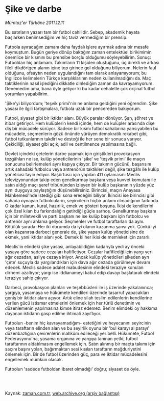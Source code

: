 # Şike ve darbe

*Mümtaz'er Türköne 2011.12.11*

<td class="columnist-detail">
<p>Bu satırların yazarı tam bir futbol cahilidir. Sebep, akademik hayata başlarken benimsediğim ve hiç taviz vermediğim bir prensip.</p>
<p>
<div id="haberMetinDiv">
<p>Futbola ayıracağım zamanı daha faydalı işlere ayırmak adına bir mesafe koymuştum. Bugün geriye dönüp baktığım zaman entelektüel birikimimin önemlice bir kısmını bu prensibe borçlu olduğumu söyleyebilirim. Sonuç: Futboldan hiç anlamam. Takımların 11 kişiden oluştuğunu, üç direkli ve arkası fileli dikdörtgen alanın içine top girince gol olduğunu biliyorum. Nelerin faul olduğunu, ofsaytın neden uygulandığını tam olarak anlayamıyorum; bu İngilizce kelimelerin Türkçe karşılıklarının neden kullanılmadığını da. Maç taktiklerinin nasıl işlediğini dikkatle dinlediğim zaman da kavrayamıyorum. Denemedim ama, bana öyle geliyor ki bu kadar cehaletle çok orijinal futbol yorumları yapabilirim.
<p>'Şike'yi biliyordum; 'teşvik primi'nin ne anlama geldiğini yeni öğrendim. Şike yasası ile ilgili tartışmalara, futbola uzak bir pencereden bakıyorum.
<p>Futbol, siyaset gibi bir iktidar alanı. Büyük paralar dönüyor. Şan, şöhret ve itibar getiriyor. Hem kulüplerin kendi içinde, hem de kulüpler arasında dişe diş bir mücadele sürüyor. Sadece bir kısmı futbol sahalarına yansıyabilen bu mücadele, seçmenlerin gözü önünde yürüyen demokratik rekabet gibi, futbol tutkunlarının takdiri ve desteği ile her sene bir sonuca varıyor. Çekiciliği, siyaset gibi açık, adil ve centilmence yapılmasına bağlı.
<p>Devlet içindeki çetelerin darbe yapmak için giriştikleri provokasyon tezgâhları ne ise, kulüp yöneticilerinin 'şike' ve 'teşvik primi' ile maçın sonucunu belirlemeleri aynı kapıya çıkıyor. Bir takımın gücünü, başarısını artık sahadaki futbolcu veya antrenörün taktikleri değil, şike tezgâhı ile kulüp yöneticisi tayin ediyor. Başörtüsü için yapılan 411 oylamasını Meclis televizyonundan takip eden genelkurmay başkanı veya kuvvet komutanı ile satın aldığı maçı şeref tribününden izleyen bir kulüp başkanının yüzde yüz aynı duyguyu paylaştığını düşünebilirsiniz. Birincisi, maçın Anayasa Mahkemesi'nde istediği gibi sona ereceğini biliyor. İkincisi ise birincisi gibi sahada oynayan futbolcuların, seyircilerin hiçbir anlamı olmadığının farkında. O kadar kanun, kural, hazırlık, emek ve gösteri boşuna. İkisi de kendilerini çok özel kılan bu farkındalığın getirdiği güçle sarhoş. Genelkurmay başkanı için bir milletvekili ve parti başkanı ne ise kulüp başkanı için futbolcu ve antrenör aynı anlama geliyor. Seçmenler ve futbol taraftarları da aynı. Kötülük şurada: Her iki durumda da iyi olanın kazanma şansı yok. Çünkü iyi olan kazanırsa darbeci generale de, şike yapan kulüp yöneticisine de ekmek, yani iktidar alanı yok. Demek ki her ikisi de memleket için zararlı.
<p>Meclis'in elindeki şike yasası, anlayabildiğim kadarıyla yedi ay önceki yasaya göre sadece cezaları hafifletiyor. Cezalar hafiflediği için yargı yeri ağır cezadan, asliye cezaya iniyor. Ancak kulüp yöneticileri şikeden ayrı 'çete' suçuyla da yargılandıkları için dava ağır cezada görülmeye devam edecek. Meclis sadece adalet mabudesinin elindeki teraziye konulan dirhemi azaltıyor; yargı ise iddianameyi kabul edip davayı başlatarak elindeki teraziye sahip çıkıyor.
<p>Darbeci, provokasyon planları ve teşebbüsleri ile iş üzerinde yakalanınca; yargıya, yasamaya ve hükümete kendileri üzerinde tasarruf yapacakları geniş bir iktidar alanı açıyor. Artık eline silah teslim edilenlerin kendilerine verilen gücü istismar etmelerini önlemek için her türlü denetimin ve düzenlemenin yapılmasına kimse itiraz edemez. Benim elimdeki oy hakkıma dayanan iktidarın gasp edilme ihtimali zayıflıyor.
<p>Futbolun -benim hiç kavrayamadığım- estetiğini ve heyecanını seyircinin veya taraftarın elinden alan ve bu seyirlik oyunu bir 'bul karayı al parayı' düzenbazlığına çevirenlerin mahkûm edileceği yer belli. Hükümete, Futbol Federasyonu'na, yasama organına ve yargıya tanınan yetki, futbol taraftarının aldatılmasını engellemek için. Satın alınmış bir maçta takımı için saçını başını yolan, bağırmaktan sesi kısılan taraftarın mağduriyetini önlemek için. Bir de futbol üzerinden güç, para ve iktidar mücadelesini engellemek mümkün olacak.
<p>Futbolun 'sadece futboldan ibaret olmadığı' doğru; siyaset de öyle. </p></p></p></p></p></p></p></p></div>
</p>


<p><br>
		 </br></p></td>

Kaynak: [zaman.com.tr](http://zaman.com.tr/yazar.do?yazino=1213132), [web.archive.org (arşiv bağlantısı)](http://web.archive.org/web/20120110054341/http://www.zaman.com.tr:80/yazar.do?yazino=1213132)
